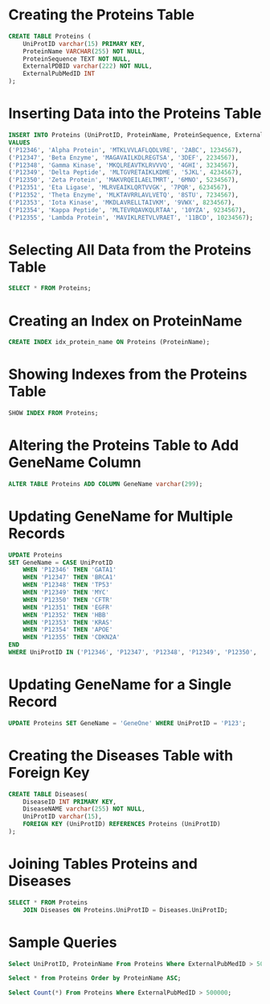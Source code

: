 # Creating the Proteins Table

```sql
CREATE TABLE Proteins (
    UniProtID varchar(15) PRIMARY KEY,
    ProteinName VARCHAR(255) NOT NULL,
    ProteinSequence TEXT NOT NULL,
    ExternalPDBID varchar(222) NOT NULL,
    ExternalPubMedID INT
);
```

# Inserting Data into the Proteins Table

```sql
INSERT INTO Proteins (UniProtID, ProteinName, ProteinSequence, ExternalPDBID, ExternalPubMedID) 
VALUES 
('P12346', 'Alpha Protein', 'MTKLVVLAFLQDLVRE', '2ABC', 1234567),
('P12347', 'Beta Enzyme', 'MAGAVAILKDLREGTSA', '3DEF', 2234567),
('P12348', 'Gamma Kinase', 'MKQLREAVTKLRVVVQ', '4GHI', 3234567),
('P12349', 'Delta Peptide', 'MLTGVRETAIKLKDME', '5JKL', 4234567),
('P12350', 'Zeta Protein', 'MAKVRQEILAELTMRT', '6MNO', 5234567),
('P12351', 'Eta Ligase', 'MLRVEAIKLQRTVVGK', '7PQR', 6234567),
('P12352', 'Theta Enzyme', 'MLKTAVRRLAVLVETQ', '8STU', 7234567),
('P12353', 'Iota Kinase', 'MKDLAVRELLTAIVKM', '9VWX', 8234567),
('P12354', 'Kappa Peptide', 'MLTEVRQAVKQLRTAA', '10YZA', 9234567),
('P12355', 'Lambda Protein', 'MAVIKLRETVLVRAET', '11BCD', 10234567);
```

# Selecting All Data from the Proteins Table

```sql
SELECT * FROM Proteins;
```

# Creating an Index on ProteinName

```sql
CREATE INDEX idx_protein_name ON Proteins (ProteinName);
```

# Showing Indexes from the Proteins Table

```sql
SHOW INDEX FROM Proteins;
```

# Altering the Proteins Table to Add GeneName Column

```sql
ALTER TABLE Proteins ADD COLUMN GeneName varchar(299);
```

# Updating GeneName for Multiple Records

```sql
UPDATE Proteins 
SET GeneName = CASE UniProtID
    WHEN 'P12346' THEN 'GATA1'
    WHEN 'P12347' THEN 'BRCA1'
    WHEN 'P12348' THEN 'TP53'
    WHEN 'P12349' THEN 'MYC'
    WHEN 'P12350' THEN 'CFTR'
    WHEN 'P12351' THEN 'EGFR'
    WHEN 'P12352' THEN 'HBB'
    WHEN 'P12353' THEN 'KRAS'
    WHEN 'P12354' THEN 'APOE'
    WHEN 'P12355' THEN 'CDKN2A'
END
WHERE UniProtID IN ('P12346', 'P12347', 'P12348', 'P12349', 'P12350', 'P12351', 'P12352', 'P12353', 'P12354', 'P12355');
```

# Updating GeneName for a Single Record

```sql
UPDATE Proteins SET GeneName = 'GeneOne' WHERE UniProtID = 'P123';
```

# Creating the Diseases Table with Foreign Key

```sql
CREATE TABLE Diseases(
    DiseaseID INT PRIMARY KEY,
    DiseaseNAME varchar(255) NOT NULL,
    UniProtID varchar(15),
    FOREIGN KEY (UniProtID) REFERENCES Proteins (UniProtID)
);
```

# Joining Tables Proteins and Diseases

```sql
SELECT * FROM Proteins
    JOIN Diseases ON Proteins.UniProtID = Diseases.UniProtID;
```

# Sample Queries

```sql
Select UniProtID, ProteinName From Proteins Where ExternalPubMedID > 500000;
```

```sql
Select * from Proteins Order by ProteinName ASC;
```

```sql
Select Count(*) From Proteins Where ExternalPubMedID > 500000;
```
